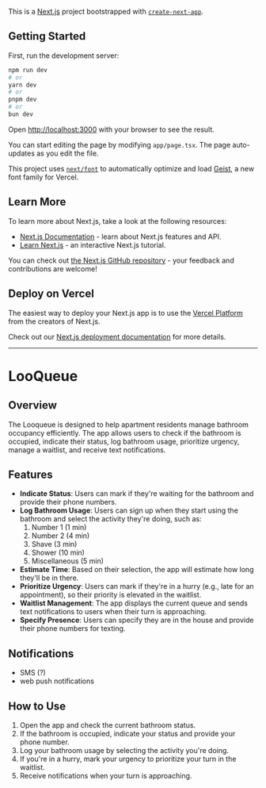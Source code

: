 This is a [Next.js](https://nextjs.org) project bootstrapped with [`create-next-app`](https://nextjs.org/docs/app/api-reference/cli/create-next-app).

## Getting Started

First, run the development server:

```bash
npm run dev
# or
yarn dev
# or
pnpm dev
# or
bun dev
```

Open [http://localhost:3000](http://localhost:3000) with your browser to see the result.

You can start editing the page by modifying `app/page.tsx`. The page auto-updates as you edit the file.

This project uses [`next/font`](https://nextjs.org/docs/app/building-your-application/optimizing/fonts) to automatically optimize and load [Geist](https://vercel.com/font), a new font family for Vercel.

## Learn More

To learn more about Next.js, take a look at the following resources:

- [Next.js Documentation](https://nextjs.org/docs) - learn about Next.js features and API.
- [Learn Next.js](https://nextjs.org/learn) - an interactive Next.js tutorial.

You can check out [the Next.js GitHub repository](https://github.com/vercel/next.js) - your feedback and contributions are welcome!

## Deploy on Vercel

The easiest way to deploy your Next.js app is to use the [Vercel Platform](https://vercel.com/new?utm_medium=default-template&filter=next.js&utm_source=create-next-app&utm_campaign=create-next-app-readme) from the creators of Next.js.

Check out our [Next.js deployment documentation](https://nextjs.org/docs/app/building-your-application/deploying) for more details.


---

# LooQueue

## Overview
The Looqueue is designed to help apartment residents manage bathroom occupancy efficiently. The app allows users to check if the bathroom is occupied, indicate their status, log bathroom usage, prioritize urgency, manage a waitlist, and receive text notifications.

## Features
- **Indicate Status**: Users can mark if they're waiting for the bathroom and provide their phone numbers.
- **Log Bathroom Usage**: Users can sign up when they start using the bathroom and select the activity they're doing, such as:
  1. Number 1 (1 min)
  2. Number 2 (4 min)
  3. Shave (3 min)
  4. Shower (10 min)
  5. Miscellaneous (5 min)
- **Estimate Time**: Based on their selection, the app will estimate how long they'll be in there.
- **Prioritize Urgency**: Users can mark if they're in a hurry (e.g., late for an appointment), so their priority is elevated in the waitlist.
- **Waitlist Management**: The app displays the current queue and sends text notifications to users when their turn is approaching.
- **Specify Presence**: Users can specify they are in the house and provide their phone numbers for texting.

## Notifications
- SMS (?)
- web push notifications

## How to Use
1. Open the app and check the current bathroom status.
2. If the bathroom is occupied, indicate your status and provide your phone number.
3. Log your bathroom usage by selecting the activity you're doing.
4. If you're in a hurry, mark your urgency to prioritize your turn in the waitlist.
5. Receive notifications when your turn is approaching.
